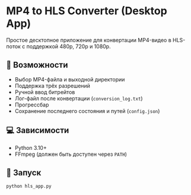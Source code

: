 # MP4 to HLS Converter (Desktop App)

Простое десктопное приложение для конвертации MP4-видео в HLS-поток с поддержкой 480p, 720p и 1080p.

## 🔧 Возможности

- Выбор MP4-файла и выходной директории
- Поддержка трёх разрешений
- Ручной ввод битрейтов
- Лог-файл после конвертации (`conversion_log.txt`)
- Прогрессбар
- Сохранение последнего состояния и путей (`config.json`)

## 💻 Зависимости

- Python 3.10+
- FFmpeg (должен быть доступен через `PATH`)

## 🚀 Запуск

```bash
python hls_app.py
